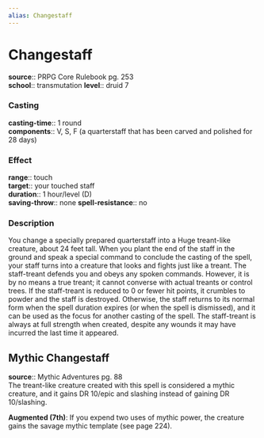 ```yaml
---
alias: Changestaff
---
```


# Changestaff 

**source**:: PRPG Core Rulebook pg. 253  
**school**:: transmutation
**level**:: druid 7

### Casting 

**casting-time**:: 1 round  
**components**:: V, S, F (a quarterstaff that has been carved and polished for 28 days)

### Effect 

**range**:: touch  
**target**:: your touched staff  
**duration**:: 1 hour/level (D)  
**saving-throw**:: none
**spell-resistance**:: no

### Description 

You change a specially prepared quarterstaff into a Huge treant-like creature, about 24 feet tall. When you plant the end of the staff in the ground and speak a special command to conclude the casting of the spell, your staff turns into a creature that looks and fights just like a treant. The staff-treant defends you and obeys any spoken commands. However, it is by no means a true treant; it cannot converse with actual treants or control trees. If the staff-treant is reduced to 0 or fewer hit points, it crumbles to powder and the staff is destroyed. Otherwise, the staff returns to its normal form when the spell duration expires (or when the spell is dismissed), and it can be used as the focus for another casting of the spell. The staff-treant is always at full strength when created, despite any wounds it may have incurred the last time it appeared.

## Mythic Changestaff 

**source**:: Mythic Adventures pg. 88  
The treant-like creature created with this spell is considered a mythic creature, and it gains DR 10/epic and slashing instead of gaining DR 10/slashing.  
  
**Augmented (7th)**: If you expend two uses of mythic power, the creature gains the savage mythic template (see page 224).
